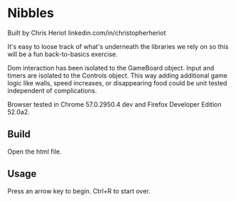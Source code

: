 # Nibbles
Built by Chris Heriot
linkedin.com/in/christopherheriot

It's easy to loose track of what's underneath the libraries we rely on so this will be a fun back-to-basics exercise.

Dom interaction has been isolated to the GameBoard object. Input and timers are isolated to the Controls object. This way adding additional game logic like walls, speed increases, or disappearing food could be unit tested independent of complications.

Browser tested in Chrome 57.0.2950.4 dev and Firefox Developer Edition 52.0a2.

## Build
Open the html file.

## Usage
Press an arrow key to begin. Ctrl+R to start over.
